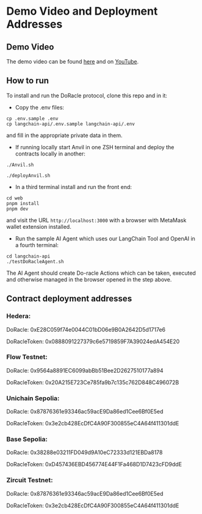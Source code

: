 # Demo Video and Deployment Addresses

## Demo Video

The demo video can be found [here](./Do-racle.mov) and on [YouTube](https://youtu.be/Ut5rSXBVCHc).

## How to run

To install and run the DoRacle protocol, clone this repo and in it:

- Copy the .env files:
```
cp .env.sample .env
cp langchain-api/.env.sample langchain-api/.env
```
 and fill in the appropriate private data in them.

 - If running locally start Anvil in one ZSH terminal and deploy the contracts locally in another:
 ```
 ./Anvil.sh
 ```

 ```
 ./deployAnvil.sh
```

- In a third terminal install and run the front end:
```
cd web
pnpm install
pnpm dev
```
and visit the URL ```http://localhost:3000``` with a browser with MetaMask wallet extension installed.

- Run the sample AI Agent which uses our LangChain Tool and OpenAI in a fourth terminal:
```
cd langchain-api
./testDoRacleAgent.sh
```

The AI Agent should create Do-racle Actions which can be taken, executed and otherwise managed in the browser opened in the step above.

## Contract deployment addresses

### Hedera:

DoRacle: 0xE28C059f74e0044C01bD06e9B0A2642D5d1717e6

DoRacleToken: 0x0888091227379c6e5719859F7A39024edA454E20

### Flow Testnet:

DoRacle: 0x9564a8891EC6099abBb51Bee2D2627510177a894

DoRacleToken: 0x20A215E723Ce785fa9b7c135c762D848C496072B

### Unichain Sepolia:

DoRacle: 0x87876361e93346ac59acE9Da86ed1Cee6Bf0E5ed

DoRacleToken: 0x3e2cb428EcDfC4A90F300855eC4A64f411301ddE

### Base Sepolia:

DoRacle: 0x38288e03211FD049d9A10eC72333d121EBDa8178

DoRacleToken: 0xD457436EBD456774E44F1Fa468D1D7423cFD9ddE

### Zircuit Testnet:

DoRacle: 0x87876361e93346ac59acE9Da86ed1Cee6Bf0E5ed

DoRacleToken: 0x3e2cb428EcDfC4A90F300855eC4A64f411301ddE

